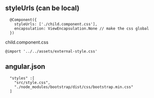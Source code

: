 ## styleUrls (can be local)
```
  @Component({
    styleUrls: ['./child.component.css'],
    encapsulation: ViewEncapsulation.None // make the css global
  })
```

child.component.css
```
@import '../../assets/external-style.css'
```

## angular.json
```
  "styles" :[
    "src/style.css",
    "./node_modules/bootstrap/dist/css/bootstrap.min.css"
  ]
```
